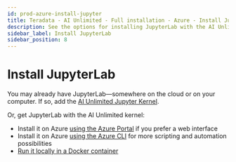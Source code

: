 ```yaml
---
id: prod-azure-install-jupyter
title: Teradata - AI Unlimited - Full installation - Azure - Install JupyterLab
description: See the options for installing JupyterLab with the AI Unlimited Jupyter Kernel.
sidebar_label: Install JupyterLab
sidebar_position: 8
---
```


# Install JupyterLab

You may already have JupyterLab&mdash;somewhere on the cloud or on your computer. If so, add the [AI Unlimited Jupyter Kernel](https://downloads.teradata.com/download/tools/teradata-ai-unlimited-jupyter-kernel).

Or, get JupyterLab with the AI Unlimited kernel:

- Install it on Azure [using the Azure Portal](deploy-jupyter-azure-portal.md) if you prefer a web interface 
- Install it on Azure [using the Azure CLI](deploy-jupyter-azure-cli.md) for more scripting and automation possibilities 
- [Run it locally in a Docker container](azure-docker-run-jupyter.md)
